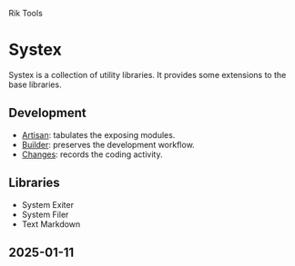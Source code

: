Rik Tools



# Systex
Systex is a collection of utility libraries.  It provides some extensions to the base libraries.


## Development
* [Artisan](artisan.md): tabulates the exposing modules.
* [Builder](builder.md): preserves the development workflow.
* [Changes](changes.md): records the coding activity.


## Libraries
* System Exiter
* System Filer
* Text Markdown


## 2025-01-11

